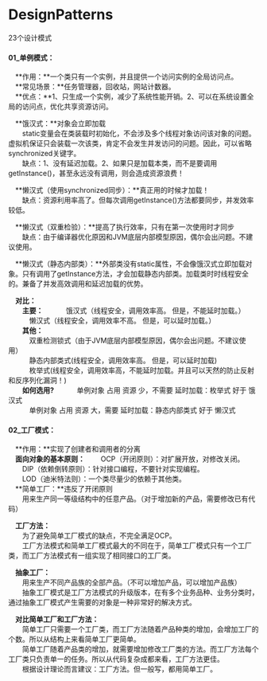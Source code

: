 # DesignPatterns
23个设计模式

#### 01_单例模式：  
&emsp;**作用：**一个类只有一个实例，并且提供一个访问实例的全局访问点。  
&emsp;**常见场景：**任务管理器，回收站，网站计数器。  
&emsp;**优点：**1、只生成一个实例，减少了系统性能开销。2、可以在系统设置全局的访问点，优化共享资源访问。  
  
&emsp;**饿汉式：**对象会立即加载   
&emsp;&emsp;static变量会在类装载时初始化，不会涉及多个线程对象访问该对象的问题。虚拟机保证只会装载一次该类，肯定不会发生并发访问的问题。因此，可以省略synchronized关键字。  
&emsp;&emsp;缺点：1、没有延迟加载。2、如果只是加载本类，而不是要调用getInstance()，甚至永远没有调用，则会造成资源浪费！  
    
&emsp;**懒汉式（使用synchronized同步）：**真正用的时候才加载！  
&emsp;&emsp;缺点：资源利用率高了。但每次调用getInstance()方法都要同步，并发效率较低。  
    
&emsp;**懒汉式（双重检验）：**提高了执行效率，只有在第一次使用时才同步  
&emsp;&emsp;缺点：由于编译器优化原因和JVM底层内部模型原因，偶尔会出问题。不建议使用。  
    
&emsp;**懒汉式（静态内部类）：**外部类没有static属性，不会像饿汉式立即加载对象。只有调用了getInstance方法，才会加载静态内部类。加载类时时线程安全的。兼备了并发高效调用和延迟加载的优势。  
  
&emsp;**对比：**  
&emsp;&emsp;**主要：** 
&emsp;&emsp;&emsp;饿汉式（线程安全，调用效率高。 但是，不能延时加载。）  
&emsp;&emsp;&emsp;懒汉式（线程安全，调用效率不高。 但是，可以延时加载。）  
&emsp;&emsp;**其他：**  
&emsp;&emsp;&emsp;双重检测锁式（由于JVM底层内部模型原因，偶尔会出问题。不建议使用）  
&emsp;&emsp;&emsp;静态内部类式(线程安全，调用效率高。 但是，可以延时加载)  
&emsp;&emsp;&emsp;枚举式(线程安全，调用效率高，不能延时加载。并且可以天然的防止反射和反序列化漏洞！)  
&emsp;&emsp;**如何选用?**
&emsp;&emsp;&emsp;单例对象 占用 资源 少，不需要 延时加载：枚举式 好于 饿汉式  
&emsp;&emsp;&emsp;单例对象 占用 资源 大，需要 延时加载：静态内部类式 好于 懒汉式  

#### 02_工厂模式：  
&emsp;**作用：**实现了创建者和调用者的分离  
&emsp;**面向对象的基本原则：**
&emsp;&emsp;OCP（开闭原则）：对扩展开放，对修改关闭。  
&emsp;&emsp;DIP（依赖倒转原则）：针对接口编程，不要针对实现编程。  
&emsp;&emsp;LOD（迪米特法则）：一个类尽量少的依赖于其他类。  
&emsp;**简单工厂：**违反了开闭原则  
&emsp;&emsp;用来生产同一等级结构中的任意产品。（对于增加新的产品，需要修改已有代码）  

&emsp;**工厂方法：**  
&emsp;&emsp;为了避免简单工厂模式的缺点，不完全满足OCP。  
&emsp;&emsp;工厂方法模式和简单工厂模式最大的不同在于，简单工厂模式只有一个工厂类，而工厂方法模式有一组实现了相同接口的工厂类。  

&emsp;**抽象工厂：**  
&emsp;&emsp;用来生产不同产品族的全部产品。（不可以增加产品，可以增加产品族）  
&emsp;&emsp;抽象工厂模式是工厂方法模式的升级版本，在有多个业务品种、业务分类时，通过抽象工厂模式产生需要的对象是一种非常好的解决方式。  

&emsp;**对比简单工厂和工厂方法：**  
&emsp;&emsp;简单工厂只需要一个工厂类，而工厂方法随着产品种类的增加，会增加工厂的个数。所以从结构上来看简单工厂更简单。  
&emsp;&emsp;简单工厂随着产品类的增加，就需要增加修改工厂类的方法。而工厂方法每个工厂类只负责单一的任务。所以从代码复杂成都来看，工厂方法更佳。  
&emsp;&emsp;根据设计理论而言建议：工厂方法。但一般写，都用简单工厂。  
